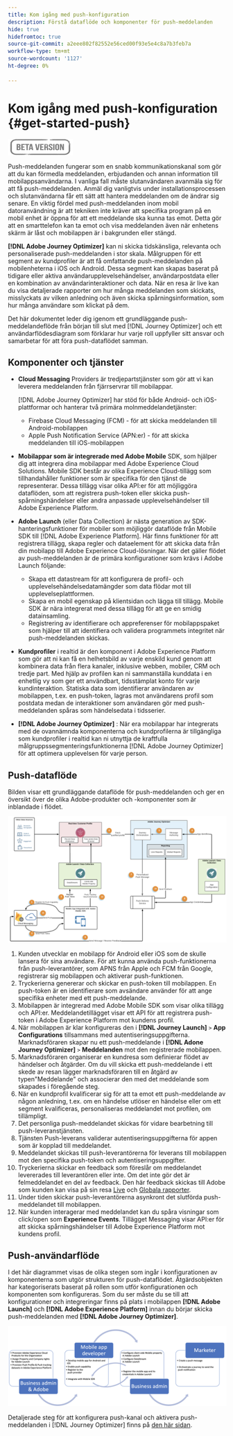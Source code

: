 ```yaml
---
title: Kom igång med push-konfiguration
description: Förstå dataflöde och komponenter för push-meddelanden
hide: true
hidefromtoc: true
source-git-commit: a2eee802f82552e56ced00f93e5e4c8a7b3feb7a
workflow-type: tm+mt
source-wordcount: '1127'
ht-degree: 0%

---
```


# Kom igång med push-konfiguration {#get-started-push}

![](assets/do-not-localize/badge.png)

Push-meddelanden fungerar som en snabb kommunikationskanal som gör att du kan förmedla meddelanden, erbjudanden och annan information till mobilappsanvändarna. I vanliga fall måste slutanvändaren avanmäla sig för att få push-meddelanden. Anmäl dig vanligtvis under installationsprocessen och slutanvändarna får ett sätt att hantera meddelanden om de ändrar sig senare. En viktig fördel med push-meddelanden inom mobil datoranvändning är att tekniken inte kräver att specifika program på en mobil enhet är öppna för att ett meddelande ska kunna tas emot. Detta gör att en smarttelefon kan ta emot och visa meddelanden även när enhetens skärm är låst och mobilappen är i bakgrunden eller stängd.

**[!DNL Adobe Journey Optimizer]**  kan ni skicka tidskänsliga, relevanta och personaliserade push-meddelanden i stor skala. Målgruppen för ett segment av kundprofiler är att få omfattande push-meddelanden på mobilenheterna i iOS och Android. Dessa segment kan skapas baserat på tidigare eller aktiva användarupplevelsehändelser, användarpostdata eller en kombination av användarinteraktioner och data. När en resa är live kan du visa detaljerade rapporter om hur många meddelanden som skickats, misslyckats av vilken anledning och även skicka spårningsinformation, som hur många användare som klickat på dem.

Det här dokumentet leder dig igenom ett grundläggande push-meddelandeflöde från början till slut med [!DNL Journey Optimizer] och ett användarflödesdiagram som förklarar hur varje roll uppfyller sitt ansvar och samarbetar för att föra push-dataflödet samman.


## Komponenter och tjänster

* **Cloud Messaging** Providers är tredjepartstjänster som gör att vi kan leverera meddelanden från fjärrservrar till mobilappar.

   [!DNL Adobe Journey Optimizer]  har stöd för både Android- och iOS-plattformar och hanterar två primära molnmeddelandetjänster:
   * Firebase Cloud Messaging (FCM) - för att skicka meddelanden till Android-mobilappen
   * Apple Push Notification Service (APN:er) - för att skicka meddelanden till iOS-mobilappen

* **Mobilappar som är integrerade med Adobe Mobile** SDK, som hjälper dig att integrera dina mobilappar med Adobe Experience Cloud Solutions. Mobile SDK består av olika Experience Cloud-tillägg som tillhandahåller funktioner som är specifika för den tjänst de representerar. Dessa tillägg visar olika API:er för att möjliggöra dataflöden, som att registrera push-token eller skicka push-spårningshändelser eller andra anpassade upplevelsehändelser till Adobe Experience Platform.

* **Adobe Launch**  (eller Data Collection) är nästa generation av SDK-hanteringsfunktioner för mobiler som möjliggör dataflöde från Mobile SDK till  [!DNL Adobe Experience Platform]. Här finns funktioner för att registrera tillägg, skapa regler och dataelement för att skicka data från din mobilapp till Adobe Experience Cloud-lösningar. När det gäller flödet av push-meddelanden är de primära konfigurationer som krävs i Adobe Launch följande:

   * Skapa ett datastream för att konfigurera de profil- och upplevelsehändelsedatamängder som data flödar mot till upplevelseplattformen.
   * Skapa en mobil egenskap på klientsidan och lägga till tillägg. Mobile SDK är nära integrerat med dessa tillägg för att ge en smidig datainsamling.
   * Registrering av identifierare och appreferenser för mobilappspaket som hjälper till att identifiera och validera programmets integritet när push-meddelanden skickas.

* **Kundprofiler** i realtid är den komponent i Adobe Experience Platform som gör att ni kan få en helhetsbild av varje enskild kund genom att kombinera data från flera kanaler, inklusive webben, mobiler, CRM och tredje part. Med hjälp av profilen kan ni sammanställa kunddata i en enhetlig vy som ger ett användbart, tidsstämplat konto för varje kundinteraktion. Statiska data som identifierar användaren av mobilappen, t.ex. en push-token, lagras mot användarens profil som postdata medan de interaktioner som användaren gör med push-meddelanden spåras som händelsedata i tidsserier.

* **[!DNL Adobe Journey Optimizer]** : När era mobilappar har integrerats med de ovannämnda komponenterna och kundprofilerna är tillgängliga som kundprofiler i realtid kan ni utnyttja de kraftfulla målgruppssegmenteringsfunktionerna  [!DNL Adobe Journey Optimizer]  för att optimera upplevelsen för varje person.


## Push-dataflöde

Bilden visar ett grundläggande dataflöde för push-meddelanden och ger en översikt över de olika Adobe-produkter och -komponenter som är inblandade i flödet.

![](assets/push-flow.png)


1. Kunden utvecklar en mobilapp för Android eller iOS som de skulle lansera för sina användare. För att kunna använda push-funktionerna från push-leverantörer, som APNS från Apple och FCM från Google, registrerar sig mobilappen och aktiverar push-funktionen.
1. Tryckerierna genererar och skickar en push-token till mobilappen. En push-token är en identifierare som avsändare använder för att ange specifika enheter med ett push-meddelande.
1. Mobilappen är integrerad med Adobe Mobile SDK som visar olika tillägg och API:er. Meddelandetillägget visar ett API för att registrera push-token i Adobe Experience Platform mot kundens profil.
1. När mobilappen är klar konfigureras den i **[!DNL Journey Launch]** `>` **App Configurations** tillsammans med autentiseringsuppgifterna.
Marknadsföraren skapar nu ett push-meddelande i **[!DNL Adone Journey Optimizer]** `>` **Meddelanden** mot den registrerade mobilappen.
1. Marknadsföraren organiserar en kundresa som definierar flödet av händelser och åtgärder. Om du vill skicka ett push-meddelande i ett skede av resan lägger marknadsföraren till en åtgärd av typen&quot;Meddelande&quot; och associerar den med det meddelande som skapades i föregående steg.
1. När en kundprofil kvalificerar sig för att ta emot ett push-meddelande av någon anledning, t.ex. om en händelse utlöser en händelse eller om ett segment kvalificeras, personaliseras meddelandet mot profilen, om tillämpligt.
1. Det personliga push-meddelandet skickas för vidare bearbetning till push-leveranstjänsten.
1. Tjänsten Push-leverans validerar autentiseringsuppgifterna för appen som är kopplad till meddelandet.
1. Meddelandet skickas till push-leverantörerna för leverans till mobilappen mot den specifika push-token och autentiseringsuppgifter.
1. Tryckerierna skickar en feedback som föreslår om meddelandet levererades till leverantören eller inte. Om det inte gör det är felmeddelandet en del av feedback. Den här feedback skickas till Adobe som kunden kan visa på sin resa [Live](reports/live-report.md) och [Globala rapporter](reports/global-report.md).
1. Under tiden skickar push-leverantörerna asynkront det slutförda push-meddelandet till mobilappen.
1. När kunden interagerar med meddelandet kan du spåra visningar som click/open som **Experience Events**. Tillägget Messaging visar API:er för att skicka spårningshändelser till Adobe Experience Platform mot kundens profil.

## Push-användarflöde

I det här diagrammet visas de olika stegen som ingår i konfigurationen av komponenterna som utgör strukturen för push-dataflödet. Åtgärdsobjekten har kategoriserats baserat på rollen som utför konfigurationen och komponenten som konfigureras. Som du ser måste du se till att konfigurationer och integreringar finns på plats i mobilappen **[!DNL Adobe Launch]** och **[!DNL Adobe Experience Platform]** innan du börjar skicka push-meddelanden med **[!DNL Adobe Journey Optimizer]**.

![](assets/user-flow.png)

Detaljerade steg för att konfigurera push-kanal och aktivera push-meddelanden i [!DNL Journey Optimizer] finns på [den här sidan](push-configuration.md).